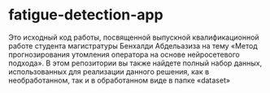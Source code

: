 # fatigue-detection-app

Это исходный код работы, посвященной выпускной квалификационной работе студента магистратуры Бенхалди Абдельазиза на тему «Метод прогнозирования утомления оператора на основе нейросетевого подхода».
В этом репозитории вы также найдете полный набор данных, использованных для реализации данного решения, как в необработанном, так и в обработанном виде в папке «dataset»
